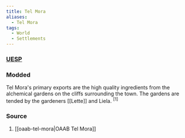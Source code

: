 ```yaml
---
title: Tel Mora
aliases:
  - Tel Mora
tags:
  - World
  - Settlements
---
```

### [UESP](https://en.uesp.net/wiki/Morrowind:Tel_Mora)
### Modded
Tel Mora's primary exports are the high quality ingredients from the alchemical gardens on the cliffs surrounding the town. The gardens are tended by the gardeners [[Lette]] and Liela. <sup>[1]</sup>
### Source
1. [[oaab-tel-mora|OAAB Tel Mora]]